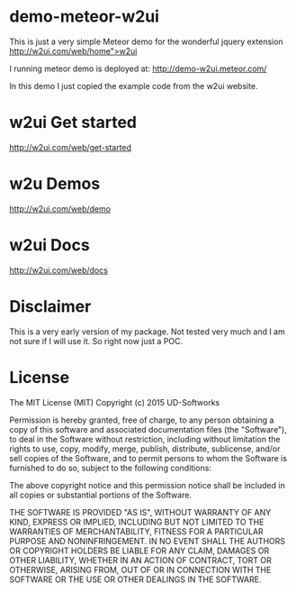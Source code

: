 # demo-meteor-w2ui

 This is just a very simple Meteor demo for the wonderful jquery
extension http://w2ui.com/web/home">w2ui

I running meteor demo is deployed at: http://demo-w2ui.meteor.com/

In this demo I just copied the example code from the w2ui website. 

# w2ui Get started
http://w2ui.com/web/get-started

# w2u Demos
http://w2ui.com/web/demo

# w2ui Docs
http://w2ui.com/web/docs

# Disclaimer
This is a very early version of my package. Not tested very much and I am not sure
if I will use it. So right now just a POC.

# License
The MIT License (MIT)
Copyright (c) 2015 UD-Softworks

Permission is hereby granted, free of charge, to any person obtaining a copy
of this software and associated documentation files (the "Software"), to deal
in the Software without restriction, including without limitation the rights
to use, copy, modify, merge, publish, distribute, sublicense, and/or sell
copies of the Software, and to permit persons to whom the Software is
furnished to do so, subject to the following conditions:

The above copyright notice and this permission notice shall be included in all
copies or substantial portions of the Software.

THE SOFTWARE IS PROVIDED "AS IS", WITHOUT WARRANTY OF ANY KIND, EXPRESS OR
IMPLIED, INCLUDING BUT NOT LIMITED TO THE WARRANTIES OF MERCHANTABILITY,
FITNESS FOR A PARTICULAR PURPOSE AND NONINFRINGEMENT. IN NO EVENT SHALL THE
AUTHORS OR COPYRIGHT HOLDERS BE LIABLE FOR ANY CLAIM, DAMAGES OR OTHER
LIABILITY, WHETHER IN AN ACTION OF CONTRACT, TORT OR OTHERWISE, ARISING FROM,
OUT OF OR IN CONNECTION WITH THE SOFTWARE OR THE USE OR OTHER DEALINGS IN THE
SOFTWARE.
